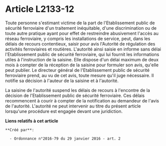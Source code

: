 # Article L2133-12

Toute personne s'estimant victime de la part de l'Etablissement public de sécurité ferroviaire d'un traitement inéquitable,
d'une discrimination ou de toute autre pratique ayant pour effet de restreindre abusivement l'accès au réseau ferroviaire, y
compris les installations de service, peut, dans les délais de recours contentieux, saisir pour avis l'Autorité de régulation
des activités ferroviaires et routières. L'autorité ainsi saisie en informe sans délai l'Etablissement public de sécurité
ferroviaire, qui lui fournit les informations utiles à l'instruction de la saisine. Elle dispose d'un délai maximum de deux
mois à compter de la réception de la saisine pour formuler son avis, qu'elle peut publier. Le directeur général de
l'Etablissement public de sécurité ferroviaire prend, au vu de cet avis, toute mesure qu'il juge nécessaire. Il notifie sa
décision à l'auteur de la saisine et à l'autorité. 

La saisine de l'autorité suspend les délais de recours à l'encontre de la décision de l'Etablissement public de sécurité
ferroviaire. Ces délais recommencent à courir à compter de la notification au demandeur de l'avis de l'autorité. L'autorité
ne peut intervenir au titre du présent article lorsqu'une procédure est engagée devant une juridiction.

**Liens relatifs à cet article**

	**Créé par**:

	  - Ordonnance n°2016-79 du 29 janvier 2016 - art. 2
